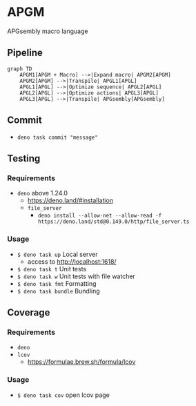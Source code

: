 # APGM

APGsembly macro language

## Pipeline

```mermaid
graph TD
    APGM1[APGM + Macro] -->|Expand macro| APGM2[APGM]
    APGM2[APGM] -->|Transpile| APGL1[APGL]
    APGL1[APGL] -->|Optimize sequence| APGL2[APGL]
    APGL2[APGL] -->|Optimize actions| APGL3[APGL]
    APGL3[APGL] -->|Transpile| APGsembly[APGsembly]
```

## Commit

- `deno task commit "message"`

## Testing

### Requirements

- `deno` above 1.24.0
  - https://deno.land/#installation
  - `file_server`
    - `deno install --allow-net --allow-read -f https://deno.land/std@0.149.0/http/file_server.ts`

### Usage

- `$ deno task up` Local server
  - access to [http://localhost:1618/](http://localhost:1618/)
- `$ deno task t` Unit tests
- `$ deno task w` Unit tests with file watcher
- `$ deno task fmt` Formatting
- `$ deno task bundle` Bundling

## Coverage

### Requirements

- `deno`
- `lcov`
  - https://formulae.brew.sh/formula/lcov

### Usage

- `$ deno task cov` open lcov page
